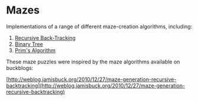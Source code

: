 Mazes
===== 

Implementations of a range of different maze-creation algorithms, including:

1. [Recursive Back-Tracking](mazes/maze1)
2. [Binary Tree](mazes/maze2)
3. [Prim's Algorithm](mazes/maze3)

These maze puzzles were inspired by the maze algorithms available on buckblogs:

[http://weblog.jamisbuck.org/2010/12/27/maze-generation-recursive-backtracking](http://weblog.jamisbuck.org/2010/12/27/maze-generation-recursive-backtracking)